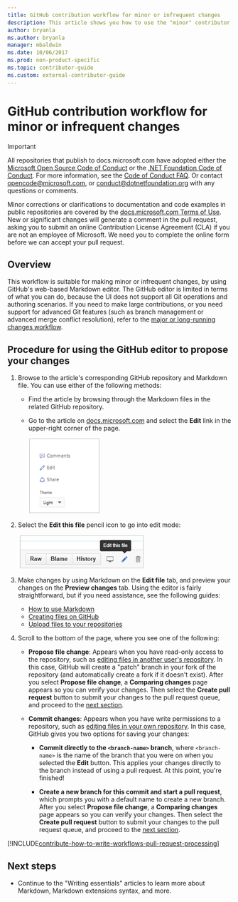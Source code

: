 ```yaml
---
title: GitHub contribution workflow for minor or infrequent changes
description: This article shows you how to use the "minor" contributor workflow to make contributions to docs.microsoft.com articles.
author: bryanla
ms.author: bryanla
manager: mbaldwin
ms.date: 10/06/2017
ms.prod: non-product-specific
ms.topic: contributor-guide
ms.custom: external-contributor-guide
---
```

# GitHub contribution workflow for minor or infrequent changes

> [!IMPORTANT]
> All repositories that publish to docs.microsoft.com have adopted either the [Microsoft Open Source Code of Conduct](https://opensource.microsoft.com/codeofconduct/) or the [.NET Foundation Code of Conduct](https://dotnetfoundation.org/code-of-conduct). For more information, see the [Code of Conduct FAQ](https://opensource.microsoft.com/codeofconduct/faq/). Or contact [opencode@microsoft.com](mailto:opencode@microsoft.com), or [conduct@dotnetfoundation.org](mailto:conduct@dotnetfoundation.org) with any questions or comments.<br>
>
> Minor corrections or clarifications to documentation and code examples in public repositories are covered by the [docs.microsoft.com Terms of Use](https://docs.microsoft.com/legal/termsofuse). New or significant changes will generate a comment in the pull request, asking you to submit an online Contribution License Agreement (CLA) if you are not an employee of Microsoft. We need you to complete the online form before we can accept your pull request.

## Overview

This workflow is suitable for making minor or infrequent changes, by using GitHub's web-based Markdown editor. The GitHub editor is limited in terms of what you can do, because the UI does not support all Git operations and authoring scenarios. If you need to make large contributions, or you need support for advanced Git features (such as branch management or advanced merge conflict resolution), refer to the [major or long-running changes workflow](full-workflow.md).

## Procedure for using the GitHub editor to propose your changes

1. Browse to the article's corresponding GitHub repository and Markdown file. You can use either of the following methods:

   - Find the article by browsing through the Markdown files in the related GitHub repository.
   - Go to the article on [docs.microsoft.com](https://docs.microsoft.com/) and select the **Edit** link in the upper-right corner of the page.

     ![Location of the Edit link](./media/contributetogit.png)

2. Select the **Edit this file** pencil icon to go into edit mode:

    ![Location of the pencil icon](./media/editicon.png)

3. Make changes by using Markdown on the **Edit file** tab, and preview your changes on the **Preview changes** tab. Using the editor is fairly straightforward, but if you need assistance, see the following guides:

   - [How to use Markdown](how-to-write-use-markdown.md)
   - [Creating files on GitHub](https://github.com/blog/1327-creating-files-on-github)
   - [Upload files to your repositories](https://github.com/blog/2105-upload-files-to-your-repositories)

4. Scroll to the bottom of the page, where you see one of the following:

   - **Propose file change**: Appears when you have read-only access to the repository, such as [editing files in another user's repository](https://help.github.com/articles/editing-files-in-another-user-s-repository/). In this case, GitHub will create a "patch" branch in your fork of the repository (and automatically create a fork if it doesn't exist). After you select **Propose file change**, a **Comparing changes** page appears so you can verify your changes. Then select the **Create pull request** button to submit your changes to the pull request queue, and proceed to the [next section](#pull-request-processing).

   - **Commit changes**: Appears when you have write permissions to a repository, such as [editing files in your own repository](https://help.github.com/articles/editing-files-in-your-repository/). In this case, GitHub gives you two options for saving your changes:

     - **Commit directly to the `<branch-name>` branch**, where `<branch-name>` is the name of the branch that you were on when you selected the **Edit** button. This applies your changes directly to the branch instead of using a pull request. At this point, you're finished!

     - **Create a new branch for this commit and start a pull request**, which prompts you with a default name to create a new branch. After you select **Propose file change**, a **Comparing changes** page appears so you can verify your changes. Then select the **Create pull request** button to submit your changes to the pull request queue, and proceed to the [next section](#pull-request-processing).

[!INCLUDE[contribute-how-to-write-workflows-pull-request-processing](includes/contribute-how-to-write-workflows-pull-request-processing.md)]

## Next steps

- Continue to the "Writing essentials" articles to learn more about Markdown, Markdown extensions syntax, and more.
